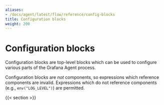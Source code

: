 ```yaml
---
aliases:
- /docs/agent/latest/flow/reference/config-blocks
title: Configuration blocks
weight: 200
---
```


# Configuration blocks

Configuration blocks are top-level blocks which can be used to configure
various parts of the Grafana Agent process.

Configuration blocks are _not_ components, so expressions which reference
components are invalid. Expressions which do not reference components (e.g.,
`env("LOG_LEVEL")`) are permitted.

{{< section >}}
